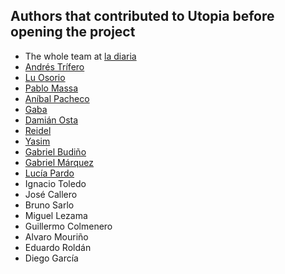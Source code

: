 ## Authors that contributed to Utopia before opening the project

* The whole team at [la diaria](https://ayuda.ladiaria.com.uy/equipo/)
* [Andrés Trífero](https://github.com/orgs/ladiaria/people/virusereturns)
* [Lu Osorio](https://github.com/orgs/ladiaria/people/LuOsorio)
* [Pablo Massa](https://github.com/orgs/ladiaria/people/pablomassa)
* [Aníbal Pacheco](https://github.com/orgs/ladiaria/people/anibalpacheco)
* [Gaba](https://github.com/orgs/ladiaria/people/gabelula)
* [Damián Osta](https://github.com/orgs/ladiaria/people/DamianOsta-a)
* [Reidel](https://github.com/orgs/ladiaria/people/reidelon)
* [Yasim](https://github.com/orgs/ladiaria/people/yzeballos)
* [Gabriel Budiño](https://github.com/orgs/ladiaria/people/gbudino)
* [Gabriel Márquez](https://github.com/orgs/ladiaria/people/gmarquezuy)
* [Lucía Pardo](https://twitter.com/lpardogys)
* Ignacio Toledo
* José Callero
* Bruno Sarlo
* Miguel Lezama
* Guillermo Colmenero
* Alvaro Mouriño
* Eduardo Roldán
* Diego García
